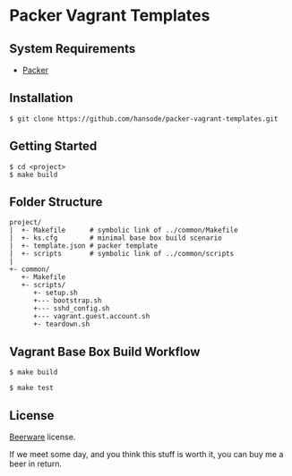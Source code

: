 Packer Vagrant Templates
========================

System Requirements
-------------------

+ [Packer](http://www.packer.io/)

Installation
------------

```
$ git clone https://github.com/hansode/packer-vagrant-templates.git
```

Getting Started
---------------

```
$ cd <project>
$ make build
```

Folder Structure
----------------

```
project/
|  +- Makefile      # symbolic link of ../common/Makefile
|  +- ks.cfg        # minimal base box build scenario
|  +- template.json # packer template
|  +- scripts       # symbolic link of ../common/scripts
|
+- common/
   +- Makefile
   +- scripts/
      +- setup.sh
      +--- bootstrap.sh
      +--- sshd_config.sh
      +--- vagrant.guest.account.sh
      +- teardown.sh
```

Vagrant Base Box Build Workflow
-------------------------------

```
$ make build
```

```
$ make test
```

License
-------

[Beerware](http://en.wikipedia.org/wiki/Beerware) license.

If we meet some day, and you think this stuff is worth it, you can buy me a beer in return.
